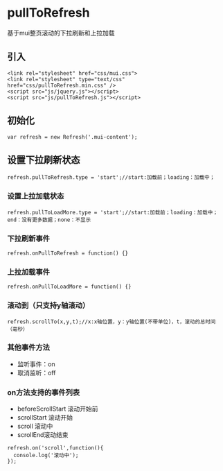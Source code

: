 # pullToRefresh
基于mui整页滚动的下拉刷新和上拉加载
## 引入
```
<link rel="stylesheet" href="css/mui.css">
<link rel="stylesheet" type="text/css" href="css/pullToRefresh.min.css" />
<script src="js/jquery.js"></script>
<script src="js/pullToRefresh.js"></script>
```
## 初始化
```
var refresh = new Refresh('.mui-content');
```
## 设置下拉刷新状态

```
refresh.pullToRefresh.type = 'start';//start:加载前；loading：加载中；
```
### 设置上拉加载状态

```
refresh.pullToLoadMore.type = 'start';//start:加载前；loading：加载中；end：没有更多数据；none：不显示
```
### 下拉刷新事件

```
refresh.onPullToRefresh = function() {}
```
### 上拉加载事件
```
refresh.onPullToLoadMore = function() {}
```
### 滚动到（只支持y轴滚动）
```
refresh.scrollTo(x,y,t);//x:x轴位置，y：y轴位置(不带单位)，t，滚动的总时间（毫秒）
```
### 其他事件方法
* 监听事件：on
* 取消监听：off

### on方法支持的事件列表
* beforeScrollStart 滚动开始前
* scrollStart 滚动开始
* scroll 滚动中
* scrollEnd滚动结束
```
refresh.on('scroll',function(){
  console.log('滚动中');
});
```
